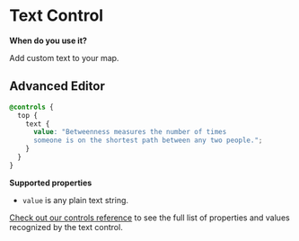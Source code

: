 # Text Control

**When do you use it?**

Add custom text to your map.

## **Advanced Editor**

```scss
@controls {
  top {
    text {
      value: "Betweenness measures the number of times
      someone is on the shortest path between any two people.";
    }
  }
}
```

**Supported properties**

* `value` is any plain text string.

[Check out our controls reference](../../overview/advanced-editor-hub/controls-reference.md) to see the full list of properties and values recognized by the text control.
